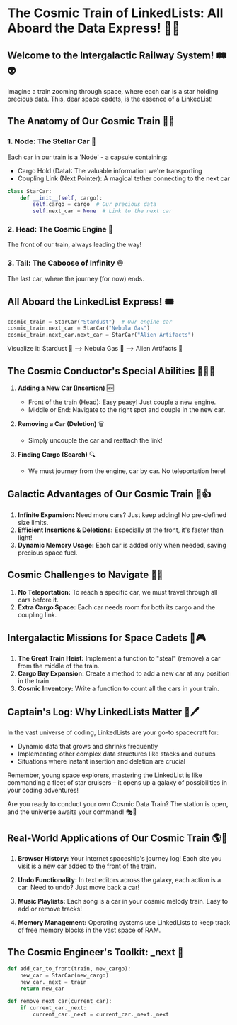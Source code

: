 # The Cosmic Train of LinkedLists: All Aboard the Data Express! 🚂🌠

## Welcome to the Intergalactic Railway System! 🛤️👽

Imagine a train zooming through space, where each car is a star holding precious data. This, dear space cadets, is the essence of a LinkedList!

## The Anatomy of Our Cosmic Train 🧬🚀

### 1. Node: The Stellar Car 🌟

Each car in our train is a 'Node' - a capsule containing:
- Cargo Hold (Data): The valuable information we're transporting
- Coupling Link (Next Pointer): A magical tether connecting to the next car

```python
class StarCar:
    def __init__(self, cargo):
        self.cargo = cargo  # Our precious data
        self.next_car = None  # Link to the next car
```

### 2. Head: The Cosmic Engine 🚂

The front of our train, always leading the way!

### 3. Tail: The Caboose of Infinity ♾️

The last car, where the journey (for now) ends.

## All Aboard the LinkedList Express! 🎟️

```python
cosmic_train = StarCar("Stardust")  # Our engine car
cosmic_train.next_car = StarCar("Nebula Gas")
cosmic_train.next_car.next_car = StarCar("Alien Artifacts")
```

Visualize it:
Stardust 🚂 --> Nebula Gas 🚃 --> Alien Artifacts 🚃

## The Cosmic Conductor's Special Abilities 🧙‍♂️✨

1. **Adding a New Car (Insertion)** 🆕
   - Front of the train (Head): Easy peasy! Just couple a new engine.
   - Middle or End: Navigate to the right spot and couple in the new car.

2. **Removing a Car (Deletion)** 🗑️
   - Simply uncouple the car and reattach the link!

3. **Finding Cargo (Search)** 🔍
   - We must journey from the engine, car by car. No teleportation here!

## Galactic Advantages of Our Cosmic Train 🌌👍

1. **Infinite Expansion:** Need more cars? Just keep adding! No pre-defined size limits.
2. **Efficient Insertions & Deletions:** Especially at the front, it's faster than light!
3. **Dynamic Memory Usage:** Each car is added only when needed, saving precious space fuel.

## Cosmic Challenges to Navigate 🌠🧭

1. **No Teleportation:** To reach a specific car, we must travel through all cars before it.
2. **Extra Cargo Space:** Each car needs room for both its cargo and the coupling link.

## Intergalactic Missions for Space Cadets 🚀🎮

1. **The Great Train Heist:** Implement a function to "steal" (remove) a car from the middle of the train.
2. **Cargo Bay Expansion:** Create a method to add a new car at any position in the train.
3. **Cosmic Inventory:** Write a function to count all the cars in your train.

## Captain's Log: Why LinkedLists Matter 📜🖊️

In the vast universe of coding, LinkedLists are your go-to spacecraft for:
- Dynamic data that grows and shrinks frequently
- Implementing other complex data structures like stacks and queues
- Situations where instant insertion and deletion are crucial

Remember, young space explorers, mastering the LinkedList is like commanding a fleet of star cruisers – it opens up a galaxy of possibilities in your coding adventures!

Are you ready to conduct your own Cosmic Data Train? The station is open, and the universe awaits your command! 🎭🌌

## Real-World Applications of Our Cosmic Train 🌎🚀

1. **Browser History:** Your internet spaceship's journey log! Each site you visit is a new car added to the front of the train.

2. **Undo Functionality:** In text editors across the galaxy, each action is a car. Need to undo? Just move back a car!

3. **Music Playlists:** Each song is a car in your cosmic melody train. Easy to add or remove tracks!

4. **Memory Management:** Operating systems use LinkedLists to keep track of free memory blocks in the vast space of RAM.

## The Cosmic Engineer's Toolkit: _next 🔧

```python
def add_car_to_front(train, new_cargo):
    new_car = StarCar(new_cargo)
    new_car._next = train
    return new_car

def remove_next_car(current_car):
    if current_car._next:
        current_car._next = current_car._next._next

```